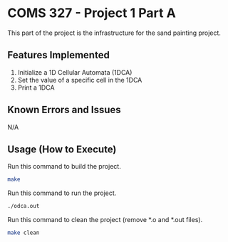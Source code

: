 # COMS 327 - Project 1 Part A
This part of the project is the infrastructure for the sand painting project.

## Features Implemented

1. Initialize a 1D Cellular Automata (1DCA)
2. Set the value of a specific cell in the 1DCA
3. Print a 1DCA

## Known Errors and Issues

N/A

## Usage (How to Execute)

Run this command to build the project.
```sh
make
```
Run this command to run the project.
```sh
./odca.out
```
Run this command to clean the project (remove *.o and *.out files).
```sh
make clean
```
